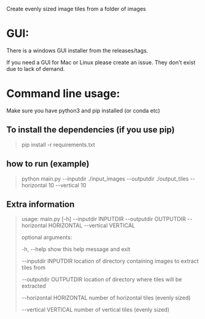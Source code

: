 Create evenly sized image tiles from a folder of images

# GUI:
There is a windows GUI installer from the releases/tags.

If you need a GUI for Mac or Linux please create an issue. They don't exist due to lack of demand.

# Command line usage:

Make sure you have python3 and pip installed (or conda etc)

## To install the dependencies (if you use pip)
> pip install -r requirements.txt

## how to run (example)
> python main.py --inputdir ./input_images --outputdir ./output_tiles --horizontal 10 --vertical 10

## Extra information
> 
> usage: main.py [-h] --inputdir INPUTDIR --outputdir OUTPUTDIR --horizontal HORIZONTAL --vertical VERTICAL
> 
> optional arguments:
> 
>   -h, --help            show this help message and exit
> 
>   --inputdir INPUTDIR   location of directory containing images to extract tiles from
> 
>   --outputdir OUTPUTDIR
>                         location of directory where tiles will be extracted
> 
>   --horizontal HORIZONTAL
>                         number of horizontal tiles (evenly sized)
> 
>   --vertical VERTICAL   number of vertical tiles (evenly sized)
> 
